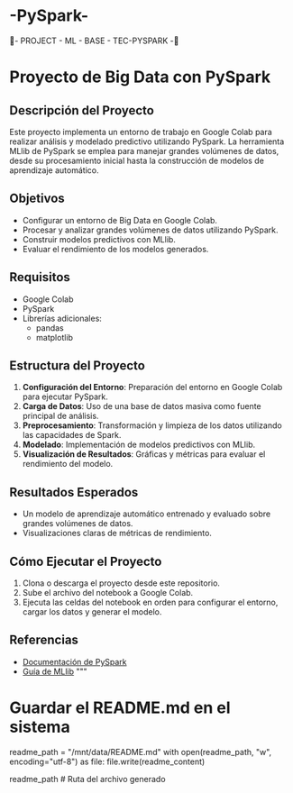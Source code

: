 # -PySpark-
 🥤- PROJECT - ML - BASE - TEC-PYSPARK -🥤


# Proyecto de Big Data con PySpark

## Descripción del Proyecto

Este proyecto implementa un entorno de trabajo en Google Colab para realizar análisis y modelado predictivo utilizando PySpark. La herramienta MLlib de PySpark se emplea para manejar grandes volúmenes de datos, desde su procesamiento inicial hasta la construcción de modelos de aprendizaje automático.

## Objetivos

- Configurar un entorno de Big Data en Google Colab.
- Procesar y analizar grandes volúmenes de datos utilizando PySpark.
- Construir modelos predictivos con MLlib.
- Evaluar el rendimiento de los modelos generados.

## Requisitos

- Google Colab
- PySpark
- Librerías adicionales:
  - pandas
  - matplotlib

## Estructura del Proyecto

1. **Configuración del Entorno**: Preparación del entorno en Google Colab para ejecutar PySpark.
2. **Carga de Datos**: Uso de una base de datos masiva como fuente principal de análisis.
3. **Preprocesamiento**: Transformación y limpieza de los datos utilizando las capacidades de Spark.
4. **Modelado**: Implementación de modelos predictivos con MLlib.
5. **Visualización de Resultados**: Gráficas y métricas para evaluar el rendimiento del modelo.

## Resultados Esperados

- Un modelo de aprendizaje automático entrenado y evaluado sobre grandes volúmenes de datos.
- Visualizaciones claras de métricas de rendimiento.

## Cómo Ejecutar el Proyecto

1. Clona o descarga el proyecto desde este repositorio.
2. Sube el archivo del notebook a Google Colab.
3. Ejecuta las celdas del notebook en orden para configurar el entorno, cargar los datos y generar el modelo.

## Referencias

- [Documentación de PySpark](https://spark.apache.org/docs/latest/api/python/)
- [Guía de MLlib](https://spark.apache.org/mllib/)
"""

# Guardar el README.md en el sistema
readme_path = "/mnt/data/README.md"
with open(readme_path, "w", encoding="utf-8") as file:
    file.write(readme_content)

readme_path  # Ruta del archivo generado
